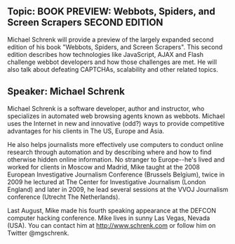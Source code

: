 ## Topic: BOOK PREVIEW: Webbots, Spiders, and Screen Scrapers SECOND EDITION

Michael Schrenk will provide a preview of the largely expanded second
edition of his book "Webbots, Spiders, and Screen Scrapers". This second
edition describes how technologies like JavaScript, AJAX and Flash
challenge webbot developers and how those challenges are met. He will
also talk about defeating CAPTCHAs, scalability and other related
topics.

## Speaker: Michael Schrenk

Michael Schrenk is a software developer, author and instructor, who
specializes in automated web browsing agents known as webbots. Michael
uses the Internet in new and innovative (odd?) ways to provide
competitive advantages for his clients in The US, Europe and Asia.

He also helps journalists more effectively use computers to conduct
online research through automation and by describing where and how to
find otherwise hidden online information. No stranger to Europe--he's
lived and worked for clients in Moscow and Madrid, Mike taught at the
2008 European Investigative Journalism Conference (Brussels Belgium),
twice in 2009 he lectured at The Center for Investigative Journalism
(London England) and later in 2009, he lead several sessions at the VVOJ
Journalism conference (Utrecht The Netherlands).

Last August, Mike made his fourth speaking appearance at the DEFCON
computer hacking conference. Mike lives in sunny Las Vegas, Nevada
(USA). You can contact him at <http://www.schrenk.com> or follow him on
Twitter @mgschrenk.